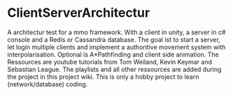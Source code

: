 # ClientServerArchitectur
A architectur test for a mmo framework. With a client in unity, a server in c# console and a Redis or Cassandra database. The goal ist to start a server, let login multiple clients and implement a authoritive movement system with interpolarisation. Optional is A*Pathfinding and client side animation. The Ressources are youtube tutorials from Tom Weiland, Kevin Keymar and Sebastian League. The playlists and all other ressources are added during the project in this project wiki. This is only a hobby project to learn (network/database) coding.
